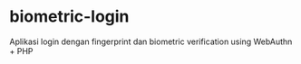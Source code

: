 # biometric-login
Aplikasi login dengan fingerprint dan biometric verification using WebAuthn + PHP

